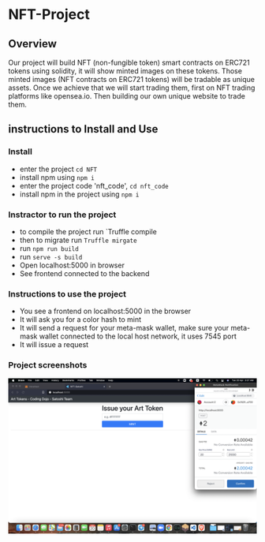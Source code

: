 # NFT-Project

## Overview
Our project will build NFT (non-fungible token) smart contracts on ERC721 tokens using solidity, it will show minted images on these tokens. Those minted images (NFT contracts on  ERC721 tokens) will be tradable as unique assets. Once we achieve that we will start trading them, first on NFT trading platforms like opensea.io. Then building our own unique website to trade them. 



## instructions to Install and Use

### Install

- enter the project `cd NFT`
- install npm using `npm i`
- enter the project code 'nft_code', `cd nft_code`
- install npm in the project using `npm i`

### Instractor to run the project

- to compile the project run `Truffle compile
- then to migrate run `Truffle mirgate`
- run `npm run build`
- run `serve -s build`
- Open localhost:5000 in browser
- See frontend connected to the backend

### Instructions to use the project

- You see a frontend on localhost:5000 in the browser
- It will ask you for a color hash to mint
- It will send a request for your meta-mask wallet, make sure your meta-mask wallet connected to the local host network, it uses 7545 port
- It will issue a request

### Project screenshots

![open_wallet_order](images/open_wallet_order.png)

